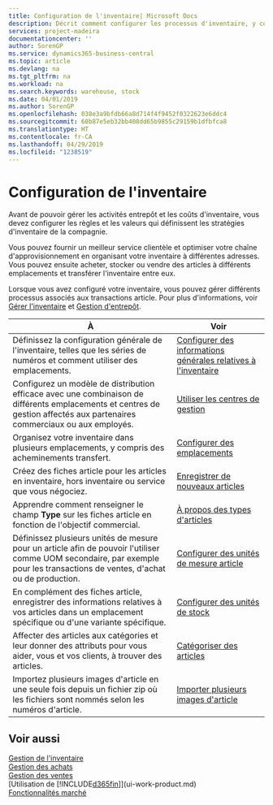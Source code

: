 ```yaml
---
title: Configuration de l'inventaire| Microsoft Docs
description: Décrit comment configurer les processus d'inventaire, y compris les acheminements pour le transfert et les emplacements, tels que des entrepôts.
services: project-madeira
documentationcenter: ''
author: SorenGP
ms.service: dynamics365-business-central
ms.topic: article
ms.devlang: na
ms.tgt_pltfrm: na
ms.workload: na
ms.search.keywords: warehouse, stock
ms.date: 04/01/2019
ms.author: SorenGP
ms.openlocfilehash: 038e3a9bfdb66a8d714f4f9452f0322623e6ddc4
ms.sourcegitcommit: 60b87e5eb32bb408dd65b9855c29159b1dfbfca8
ms.translationtype: HT
ms.contentlocale: fr-CA
ms.lasthandoff: 04/29/2019
ms.locfileid: "1238519"
---
```

# <a name="setting-up-inventory"></a>Configuration de l'inventaire
Avant de pouvoir gérer les activités entrepôt et les coûts d'inventaire, vous devez configurer les règles et les valeurs qui définissent les stratégies d'inventaire de la compagnie.

Vous pouvez fournir un meilleur service clientèle et optimiser votre chaîne d'approvisionnement en organisant votre inventaire à différentes adresses. Vous pouvez ensuite acheter, stocker ou vendre des articles à différents emplacements et transférer l'inventaire entre eux.

Lorsque vous avez configuré votre inventaire, vous pouvez gérer différents processus associés aux transactions article. Pour plus d'informations, voir [Gérer l'inventaire](inventory-manage-inventory.md) et [Gestion d'entrepôt](warehouse-manage-warehouse.md).

| À | Voir |
| --- | --- |
| Définissez la configuration générale de l'inventaire, telles que les séries de numéros et comment utiliser des emplacements. |[Configurer des informations générales relatives à l'inventaire](inventory-how-setup-general.md) |
|Configurez un modèle de distribution efficace avec une combinaison de différents emplacements et centres de gestion affectés aux partenaires commerciaux ou aux employés.|[Utiliser les centres de gestion](inventory-responsibility-centers.md)|
| Organisez votre inventaire dans plusieurs emplacements, y compris des acheminements transfert. |[Configurer des emplacements](inventory-how-register-new-items.md) |
| Créez des fiches article pour les articles en inventaire, hors inventaire ou service que vous négociez. |[Enregistrer de nouveaux articles](inventory-how-register-new-items.md) |
|Apprendre comment renseigner le champ **Type** sur les fiches article en fonction de l'objectif commercial.|[À propos des types d'articles](inventory-about-item-types.md)|
|Définissez plusieurs unités de mesure pour un article afin de pouvoir l'utiliser comme UOM secondaire, par exemple pour les transactions de ventes, d'achat ou de production.|[Configurer des unités de mesure article](inventory-how-setup-units-of-measure.md)|
|En complément des fiches article, enregistrer des informations relatives à vos articles dans un emplacement spécifique ou d'une variante spécifique.|[Configurer des unités de stock](inventory-how-to-set-up-stockkeeping-units.md)|
| Affecter des articles aux catégories et leur donner des attributs pour vous aider, vous et vos clients, à trouver des articles. |[Catégoriser des articles](inventory-how-categorize-items.md) |
|Importez plusieurs images d'article en une seule fois depuis un fichier zip où les fichiers sont nommés selon les numéros d'article.|[Importer plusieurs images d'article](inventory-how-import-item-pictures.md)|

## <a name="see-also"></a>Voir aussi
[Gestion de l'inventaire](inventory-manage-inventory.md)  
[Gestion des achats](purchasing-manage-purchasing.md)  
[Gestion des ventes](sales-manage-sales.md)    
[Utilisation de [!INCLUDE[d365fin](includes/d365fin_md.md)]](ui-work-product.md)  
[Fonctionnalités marché](ui-across-business-areas.md)
